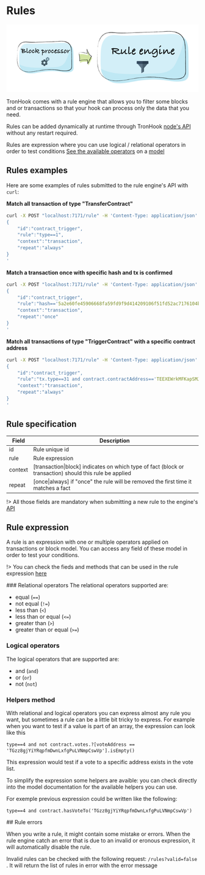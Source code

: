 # Rules
![TronHook node](/images/rule_engine.png)

TronHook comes with a rule engine that allows you to filter some blocks and or transactions so that your hook can process only the data that you need.

Rules can be added dynamically at runtime through TronHook [node's API](node?id=api) without any restart required.

Rules are expression where you can use logical / relational operators in order to test conditions [See the available operators](/rules?id=rule-expression) on a [model](/model ':ignore')

## Rules examples
Here are some examples of rules submitted to the rule engine's API with `curl`:

**Match all  transaction of type "TransferContract"**
```bash
curl -X POST "localhost:7171/rule" -H 'Content-Type: application/json' -d'
{
	"id":"contract_trigger",
	"rule":"type==1",
	"context":"transaction",
	"repeat":"always"
}
'
```
**Match a  transaction once with specific hash and tx is confirmed**
```bash
curl -X POST "localhost:7171/rule" -H 'Content-Type: application/json' -d'
{
	"id":"contract_trigger",
	"rule":"hash=='5a2e60fe45906668fa59fd9f9d414209106f51fd52ac7176104bc0b31c66dfff' and confirmed==true",
	"context":"transaction",
	"repeat":"once"
}
'
```

**Match all  transactions of type "TriggerContract" with a  specific contract address**
```bash
curl -X POST "localhost:7171/rule" -H 'Content-Type: application/json' -d'
{
	"id":"contract_trigger",
	"rule":"tx.type==31 and contract.contractAddress=='TEEXEWrkMFKapSMJ6mErg39ELFKDqEs6w3'",
	"context":"transaction",
	"repeat":"always"
}
'
```

## Rule specification
Field | Description
-------- | -----
id | Rule unique id
rule | Rule expression
context | [transaction\|block] indicates on which type of fact (block or transaction) should this rule be applied
repeat | [once\|always] if "once" the rule will be removed the first time it matches a fact

!> All those fields are mandatory when submitting a new rule to the engine's [API](/node?id=api)

## Rule expression

A rule is an expression with one or multiple operators applied on transactions or block model. You can access any field of these model in order to test your conditions.

!> You can check the fieds and methods that can be used in the rule expression [here](/model ':ignore')

### Relational operators
The relational operators supported are:

 - equal (`==`)
 - not equal (`!=`)
 - less than (`<`)
 - less than or equal (`<=`)
 - greater than (`>`)
 - greater than or equal (`>=`)


### Logical operators

The logical operators that are supported are:

- and (`and`)
- or (`or`)
- not (`not`)

### Helpers method

With relational and logical operators you can express almost any rule you want, but sometimes a rule can be a little bit tricky to express. For example when you want to test if a value is part of an array, the expression can look like this

```
type==4 and not contract.votes.?[voteAddress == 'TGzz8gjYiYRqpfmDwnLxfgPuLVNmpCswVp'].isEmpty()
```

This expression would test if a vote to a specific address exists in the vote list. 

To simplify the expression some helpers are avaible: you can check directly into the model documentation for the available helpers you can use.

For exemple previous expression could be written like the following:

```
type==4 and contract.hasVoteTo('TGzz8gjYiYRqpfmDwnLxfgPuLVNmpCswVp')
```

## Rule errors

When you write a rule, it might contain some mistake or errors. When the rule engine catch an error that is due to an invalid or eronous expression, it will automatically disable the rule. 

Invalid rules can be checked with the following request: `/rules?valid=false` . It will return the list of rules in error with the error message